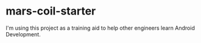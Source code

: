 # mars-coil-starter
 
I'm using this project as a training aid to help other engineers learn Android Development.
